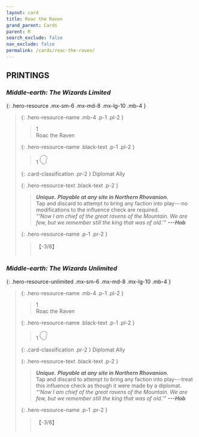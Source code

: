 ```yaml
---
layout: card
title: Roac the Raven
grand_parent: Cards
parent: R
search_exclude: false
nav_exclude: false
permalink: /cards/roac-the-raven/
---
```


## PRINTINGS


### _Middle-earth: The Wizards Limited_

{: .hero-resource .mx-sm-6 .mx-md-8 .mx-lg-10 .mb-4 }
> {: .hero-resource-name .mb-4 .p-1 .pl-2 }
> > <div class="card-mp">1</div>
> > <div class="card-name">Roac the Raven</div>
>
> {: .hero-resource-name .black-text .p-1 .pl-2 }
> > 1 ![](/assets/images/mind.svg)
>
> {: .card-classification .pr-2 }
> Diplomat Ally
>
> {: .hero-resource-text .black-text .p-2 }
> > _**Unique.**_ _**Playable at any site in Northern Rhovanion.**_  <br>Tap and discard to attempt to bring any faction into play---no modifications to the influence check are required. <br>_“‘Now I am chief of the great ravens of the Mountain. We are few, but we remember still the king that was of old.’”_ ***---&#65279;Hob*** 
> 
> {: .hero-resource-name .p-1 .pr-2 }
> > <div class="card-shield">【-3/8】</div>
> > <div class="card-corruption">&nbsp;</div>

### _Middle-earth: The Wizards Unlimited_

{: .hero-resource-unlimited .mx-sm-6 .mx-md-8 .mx-lg-10 .mb-4 }
> {: .hero-resource-name .mb-4 .p-1 .pl-2 }
> > <div class="card-mp">1</div>
> > <div class="card-name">Roac the Raven</div>
>
> {: .hero-resource-name .black-text .p-1 .pl-2 }
> > 1 ![](/assets/images/mind.svg)
>
> {: .card-classification .pr-2 }
> Diplomat Ally
>
> {: .hero-resource-text .black-text .p-2 }
> > _**Unique.**_ _**Playable at any site in Northern Rhovanion.**_  <br>Tap and discard to attempt to bring any faction into play---treat this influence check as though it were made by a diplomat. <br>_“‘Now I am chief of the great ravens of the Mountain. We are few, but we remember still the king that was of old.’”_ ***---&#65279;Hob*** 
> 
> {: .hero-resource-name .p-1 .pr-2 }
> > <div class="card-shield">【-3/8】</div>
> > <div class="card-corruption">&nbsp;</div>
